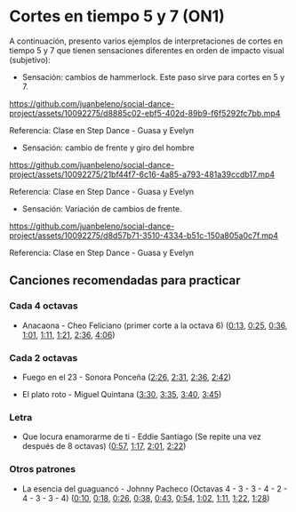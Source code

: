 # Cortes en tiempo 5 y 7 (ON1)

A continuación, presento varios ejemplos de interpretaciones de cortes en tiempo 5 y 7 que tienen sensaciones diferentes en orden de impacto visual (subjetivo):

- Sensación: cambios de hammerlock. Este paso sirve para cortes en 5 y 7.

https://github.com/juanbeleno/social-dance-project/assets/10092275/d8885c02-ebf5-402d-89b9-f6f5292fc7bb.mp4

Referencia: Clase en Step Dance - Guasa y Evelyn


- Sensación: cambio de frente y giro del hombre

https://github.com/juanbeleno/social-dance-project/assets/10092275/21bf44f7-6c16-4a85-a793-481a39ccdb17.mp4

Referencia: Clase en Step Dance - Guasa y Evelyn


- Sensación: Variación de cambios de frente.

https://github.com/juanbeleno/social-dance-project/assets/10092275/d8d57b71-3510-4334-b51c-150a805a0c7f.mp4

Referencia: Clase en Step Dance - Guasa y Evelyn


## Canciones recomendadas para practicar

### Cada 4 octavas

- Anacaona - Cheo Feliciano (primer corte a la octava 6) ([0:13](https://youtu.be/pRhKY1jVJwE?si=dm4YHGcvP3YA2JIC&t=13), [0:25](https://youtu.be/pRhKY1jVJwE?si=l8lN3cABl11TjbTR&t=25), [0:36](https://youtu.be/pRhKY1jVJwE?si=9dI7rYjnQKR3ldzs&t=36), [1:01](https://youtu.be/pRhKY1jVJwE?si=2T07HuN11pb3z6jz&t=61), [1:11](https://youtu.be/pRhKY1jVJwE?si=z3vVMKfZCwiLFiwy&t=71), [1:21](https://youtu.be/pRhKY1jVJwE?si=5eE3VnQypNER2XNB&t=81), [2:36](https://youtu.be/pRhKY1jVJwE?si=R5QFgj1uCe4KEJ7O&t=156), [4:06](https://youtu.be/pRhKY1jVJwE?si=gLWpFvjZFXnfusTq&t=246))

### Cada 2 octavas

- Fuego en el 23 - Sonora Ponceña ([2:26](https://youtu.be/5404tYDaTfk?si=15owsZlDhAMYRZOv&t=146), [2:31](https://youtu.be/5404tYDaTfk?si=RdrudHm_IhwrMQ4Q&t=151), [2:36](https://youtu.be/5404tYDaTfk?si=XsBS8kHUO-MevpHy&t=156), [2:42](https://youtu.be/5404tYDaTfk?si=9JbEfHyLlSMUqcDI&t=162))

- El plato roto - Miguel Quintana ([3:30](https://youtu.be/YZ2YDy9v4Nw?si=o_gw6puLIlTDfOTr&t=210), [3:35](https://youtu.be/YZ2YDy9v4Nw?si=RkcLkLhYXp7YzZ54&t=215), [3:40](https://youtu.be/YZ2YDy9v4Nw?si=hgJumBqh9d4PKMPZ&t=220), [3:45](https://youtu.be/YZ2YDy9v4Nw?si=Nz4CEMxlF77OEWzj&t=225))

### Letra

- Que locura enamorarme de ti - Eddie Santiago (Se repite una vez después de 8 octavas) ([0:57](https://youtu.be/SqK_zXX-9k0?si=aCiUuPjRS4r2aFxJ&t=57), [1:17](https://youtu.be/SqK_zXX-9k0?si=bG1B0PIeKL6cjqkK&t=77), [2:01](https://youtu.be/SqK_zXX-9k0?si=fJcF-pjh0avb1AmW&t=121), [2:22](https://youtu.be/SqK_zXX-9k0?si=7_7nmBsiT_tYVQQG&t=142))

### Otros patrones

- La esencia del guaguancó - Johnny Pacheco (Octavas 4 - 3 - 3 - 4 - 2 - 4 - 3 - 3 - 4) ([0:10](https://youtu.be/G_cQrxL3v88?si=9YbjJXwFMUeV9Hrv&t=10), [0:18](https://youtu.be/G_cQrxL3v88?si=WiiESLd-2O-_whHP&t=18), [0:26](https://youtu.be/G_cQrxL3v88?si=a_NfZIRNNs2WMXof&t=26), [0:38](https://youtu.be/G_cQrxL3v88?si=AcSC3ZU4ONhkni-W&t=38), [0:43](https://youtu.be/G_cQrxL3v88?si=bRqYqsqOT02TninI&t=43), [0:54](https://youtu.be/G_cQrxL3v88?si=qpdwDulhJjRYcXWo&t=54), [1:02](https://youtu.be/G_cQrxL3v88?si=87H2HF1xR8y-Gotm&t=62), [1:11](https://youtu.be/G_cQrxL3v88?si=UF_BOk62j81aM6nT&t=71), [1:22](https://youtu.be/G_cQrxL3v88?si=IyOpZakHt7YWXw4X&t=82), [1:28](https://youtu.be/G_cQrxL3v88?si=_082VCF5id2Ri4NM&t=88))

